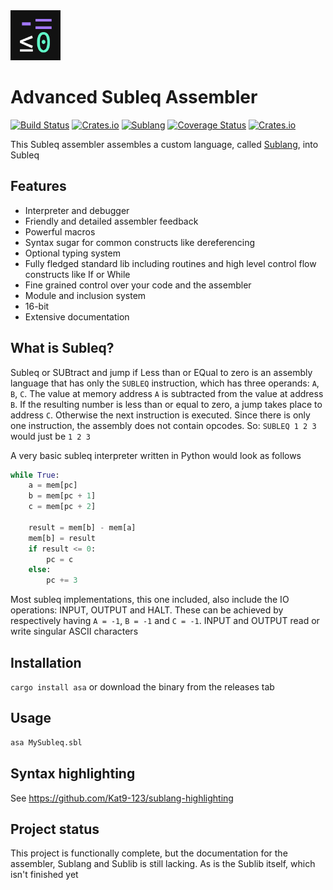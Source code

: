 <img src="https://github.com/Kat9-123/asa/raw/HEAD/assets/logo.png" width="80"/>


# Advanced Subleq Assembler
[![Build Status](https://img.shields.io/github/actions/workflow/status/Kat9-123/asa/ci.yml?branch=master&style=flat-square)](https://github.com/Kat9-123/asa/actions/workflows/ci.yml)
[![Crates.io](https://img.shields.io/crates/v/asa?style=flat-square)](https://crates.io/crates/asa)
[![Sublang](https://img.shields.io/badge/Sublang-documentation-blue)](https://github.com/Kat9-123/asa/blob/master/Sublang.md)
[![Coverage Status](https://img.shields.io/coveralls/github/Kat9-123/asa/master?style=flat-square)](https://coveralls.io/github/Kat9-123/asa?branch=master)
[![Crates.io](https://img.shields.io/crates/d/asa?style=flat-square)](https://crates.io/crates/asa)




This Subleq assembler assembles a custom language, called [Sublang](https://github.com/Kat9-123/asa/blob/master/Sublang.md), into Subleq


## Features
* Interpreter and debugger
* Friendly and detailed assembler feedback
* Powerful macros
* Syntax sugar for common constructs like dereferencing
* Optional typing system
* Fully fledged standard lib including routines and 
  high level control flow constructs like If or While
* Fine grained control over your code and the assembler
* Module and inclusion system
* 16-bit
* Extensive documentation

## What is Subleq?
Subleq or SUBtract and jump if Less than or EQual to zero is an assembly language that has only the `SUBLEQ` instruction, which has three operands: `A`, `B`, `C`.
The value at memory address `A` is subtracted from the value at address `B`. If the resulting number is less than or equal to zero, a jump takes place to address `C`. Otherwise the next instruction is executed.
Since there is only one instruction, the assembly does not contain opcodes.
So: 
`SUBLEQ 1 2 3`
would just be
`1 2 3`

A very basic subleq interpreter written in Python would look as follows
```Python
while True:
    a = mem[pc]
    b = mem[pc + 1]
    c = mem[pc + 2]

    result = mem[b] - mem[a]
    mem[b] = result
    if result <= 0:
        pc = c
    else:
        pc += 3
```
Most subleq implementations, this one included, also include the IO operations: INPUT, OUTPUT and HALT.
These can be achieved by respectively having `A = -1`, `B = -1` and `C = -1`. INPUT and OUTPUT read or write singular ASCII characters


## Installation
`cargo install asa` or download the binary from the releases tab

## Usage
```bash
asa MySubleq.sbl
```

## Syntax highlighting
See <https://github.com/Kat9-123/sublang-highlighting>


## Project status
This project is functionally complete, but the documentation for the assembler, Sublang and Sublib is still lacking. As is the Sublib itself, which isn't finished yet
